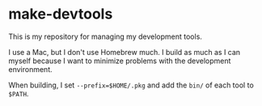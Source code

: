 # make-devtools

This is my repository for managing my development tools.

I use a Mac, but I don't use Homebrew much.
I build as much as I can myself because I want to minimize problems with the development environment.

When building, I set `--prefix=$HOME/.pkg` and add the `bin/` of each tool to `$PATH`.
